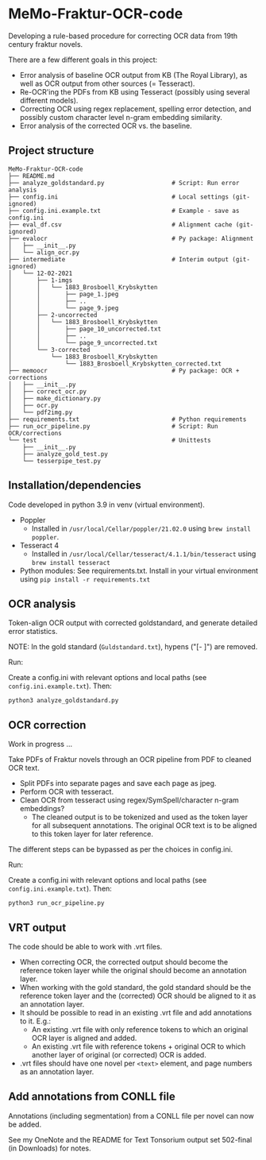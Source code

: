 # MeMo-Fraktur-OCR-code

Developing a rule-based procedure for correcting OCR data from 19th century fraktur novels.

There are a few different goals in this project:

- Error analysis of baseline OCR output from KB (The Royal Library), as well as OCR output from other sources (= Tesseract).
- Re-OCR'ing the PDFs from KB using Tesseract (possibly using several different models).
- Correcting OCR using regex replacement, spelling error detection, and possibly custom character level n-gram embedding similarity.
- Error analysis of the corrected OCR vs. the baseline.



## Project structure

```
MeMo-Fraktur-OCR-code
├── README.md
├── analyze_goldstandard.py                   # Script: Run error analysis
├── config.ini                                # Local settings (git-ignored)
├── config.ini.example.txt                    # Example - save as config.ini
├── eval_df.csv                               # Alignment cache (git-ignored)
├── evalocr                                   # Py package: Alignment
│   ├── __init__.py
│   └── align_ocr.py
├── intermediate                              # Interim output (git-ignored)
│   └── 12-02-2021
│       ├── 1-imgs
│       │   └── 1883_Brosboell_Krybskytten
│       │       ├── page_1.jpeg
│       │       ├── ..
│       │       └── page_9.jpeg
│       ├── 2-uncorrected
│       │   └── 1883_Brosboell_Krybskytten
│       │       ├── page_10_uncorrected.txt
│       │       ├── ..
│       │       └── page_9_uncorrected.txt
│       └── 3-corrected
│           └── 1883_Brosboell_Krybskytten
│               └── 1883_Brosboell_Krybskytten_corrected.txt
├── memoocr                                   # Py package: OCR + corrections
│   ├── __init__.py
│   ├── correct_ocr.py
│   ├── make_dictionary.py
│   ├── ocr.py
│   └── pdf2img.py
├── requirements.txt                          # Python requirements
├── run_ocr_pipeline.py                       # Script: Run OCR/corrections
└── test                                      # Unittests
    ├── __init__.py
    ├── analyze_gold_test.py
    └── tesserpipe_test.py
```

## Installation/dependencies

Code developed in python 3.9 in venv (virtual environment).

- Poppler
    - Installed in `/usr/local/Cellar/poppler/21.02.0` using `brew install poppler`.
- Tesseract 4 
    - Installed in `/usr/local/Cellar/tesseract/4.1.1/bin/tesseract` using `brew install tesseract`
- Python modules: See requirements.txt. Install in your virtual environment using `pip install -r requirements.txt`


## OCR analysis

Token-align OCR output with corrected goldstandard, and generate detailed error statistics.

NOTE: In the gold standard (`Guldstandard.txt`), hypens ("[- ]") are removed.

Run:

Create a config.ini with relevant options and local paths (see `config.ini.example.txt`). Then:

```
python3 analyze_goldstandard.py
```



## OCR correction

Work in progress ...

Take PDFs of Fraktur novels through an OCR pipeline from PDF to cleaned OCR text.

- Split PDFs into separate pages and save each page as jpeg.
- Perform OCR with tesseract.
- Clean OCR from tesseract using regex/SymSpell/character n-gram embeddings?
  - The cleaned output is to be tokenized and used as the token layer for all subsequent annotations. The original OCR text is to be aligned to this token layer for later reference.

The different steps can be bypassed as per the choices in config.ini.

Run:

Create a config.ini with relevant options and local paths (see `config.ini.example.txt`). Then:

```
python3 run_ocr_pipeline.py
```


## VRT output

The code should be able to work with .vrt files.

- When correcting OCR, the corrected output should become the reference token layer while the original should become an annotation layer.
- When working with the gold standard, the gold standard should be the reference token layer and the (corrected) OCR should be aligned to it as an annotation layer.
- It should be possible to read in an existing .vrt file and add annotations to it. E.g.: 
  - An existing .vrt file with only reference tokens to which an original OCR layer is aligned and added.
  - An existing .vrt file with reference tokens + original OCR to which another layer of original (or corrected) OCR is added.
- .vrt files should have one novel per `<text>` element, and page numbers as an annotation layer.


## Add annotations from CONLL file

Annotations (including <sentence> segmentation) from a CONLL file per novel can now be added.

See my OneNote and the README for Text Tonsorium output set 502-final (in Downloads) for notes.